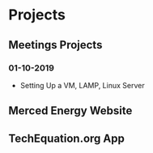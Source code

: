 # Projects
## Meetings Projects 
### 01-10-2019
- Setting Up a VM, LAMP, Linux Server
## Merced Energy Website
## TechEquation.org App
